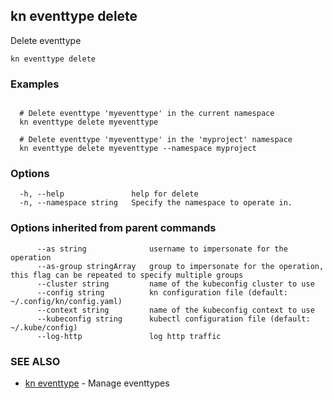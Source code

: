 ## kn eventtype delete

Delete eventtype

```
kn eventtype delete
```

### Examples

```

  # Delete eventtype 'myeventtype' in the current namespace
  kn eventtype delete myeventtype

  # Delete eventtype 'myeventtype' in the 'myproject' namespace
  kn eventtype delete myeventtype --namespace myproject

```

### Options

```
  -h, --help               help for delete
  -n, --namespace string   Specify the namespace to operate in.
```

### Options inherited from parent commands

```
      --as string              username to impersonate for the operation
      --as-group stringArray   group to impersonate for the operation, this flag can be repeated to specify multiple groups
      --cluster string         name of the kubeconfig cluster to use
      --config string          kn configuration file (default: ~/.config/kn/config.yaml)
      --context string         name of the kubeconfig context to use
      --kubeconfig string      kubectl configuration file (default: ~/.kube/config)
      --log-http               log http traffic
```

### SEE ALSO

* [kn eventtype](kn_eventtype.md)	 - Manage eventtypes

